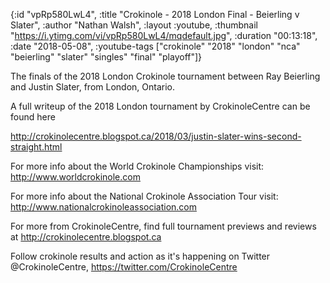 {:id "vpRp580LwL4",
 :title "Crokinole - 2018 London Final - Beierling v Slater",
 :author "Nathan Walsh",
 :layout :youtube,
 :thumbnail "https://i.ytimg.com/vi/vpRp580LwL4/mqdefault.jpg",
 :duration "00:13:18",
 :date "2018-05-08",
 :youtube-tags
 ["crokinole"
  "2018"
  "london"
  "nca"
  "beierling"
  "slater"
  "singles"
  "final"
  "playoff"]}


The finals of the 2018 London Crokinole tournament between Ray Beierling and Justin Slater, from London, Ontario.

A full writeup of the 2018 London tournament by CrokinoleCentre can be found here

http://crokinolecentre.blogspot.ca/2018/03/justin-slater-wins-second-straight.html

For more info about the World Crokinole Championships visit: http://www.worldcrokinole.com

For more info about the National Crokinole Association Tour visit: http://www.nationalcrokinoleassociation.com

For more from CrokinoleCentre, find full tournament previews and reviews at http://crokinolecentre.blogspot.ca

Follow crokinole results and action as it's happening on Twitter @CrokinoleCentre, https://twitter.com/CrokinoleCentre
